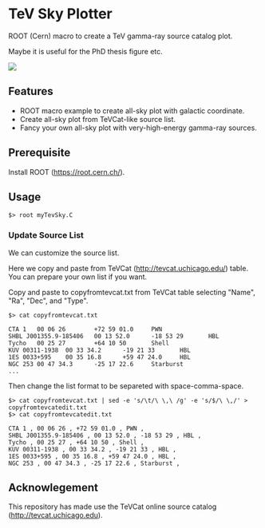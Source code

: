 # TeV Sky Plotter

ROOT (Cern) macro to create a TeV gamma-ray source catalog plot.

Maybe it is useful for the PhD thesis figure etc.

![](https://github.com/konnononko/TeVSkyPlotter/example/mytevsky.png)


## Features

- ROOT macro example to create all-sky plot with galactic coordinate.
- Create all-sky plot from TeVCat-like source list.
- Fancy your own all-sky plot with very-high-energy gamma-ray sources.


## Prerequisite

Install ROOT (https://root.cern.ch/).


## Usage

```
$> root myTevSky.C
```

### Update Source List

We can customize the source list.

Here we copy and paste from TeVCat (http://tevcat.uchicago.edu/) table.
You can prepare your own list if you want.

Copy and paste to copyfromtevcat.txt from TeVCat table selecting "Name", "Ra", "Dec", and "Type".

```
$> cat copyfromtevcat.txt

CTA 1   00 06 26        +72 59 01.0     PWN
SHBL J001355.9-185406   00 13 52.0      -18 53 29       HBL
Tycho   00 25 27        +64 10 50       Shell
KUV 00311-1938  00 33 34.2      -19 21 33       HBL
1ES 0033+595    00 35 16.8      +59 47 24.0     HBL
NGC 253 00 47 34.3      -25 17 22.6     Starburst
...
```

Then change the list format to be separeted with space-comma-space.

```
$> cat copyfromtevcat.txt | sed -e 's/\t/\ \,\ /g' -e 's/$/\ \,/' > copyfromtevcatedit.txt
$> cat copyfromtevcatedit.txt

CTA 1 , 00 06 26 , +72 59 01.0 , PWN ,
SHBL J001355.9-185406 , 00 13 52.0 , -18 53 29 , HBL ,
Tycho , 00 25 27 , +64 10 50 , Shell ,
KUV 00311-1938 , 00 33 34.2 , -19 21 33 , HBL ,
1ES 0033+595 , 00 35 16.8 , +59 47 24.0 , HBL ,
NGC 253 , 00 47 34.3 , -25 17 22.6 , Starburst ,
```


## Acknowlegement

This repository has made use the TeVCat online source catalog (http://tevcat.uchicago.edu).

